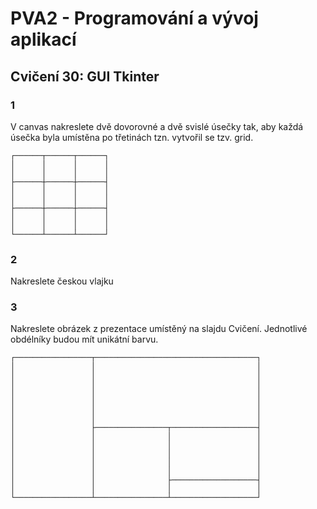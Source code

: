 # PVA2 - Programování a vývoj aplikací
## Cvičení 30: GUI Tkinter

### 1
V canvas nakreslete dvě dovorovné a dvě svislé úsečky tak, aby každá úsečka byla umístěna po třetinách tzn. vytvořil se tzv. grid.

```
┌──────┬──────┬──────┐
│      │      │      │
│      │      │      │
├──────┼──────┼──────┤
│      │      │      │
│      │      │      │
├──────┼──────┼──────┤
│      │      │      │
│      │      │      │
└──────┴──────┴──────┘
```

### 2
Nakreslete českou vlajku

### 3
Nakreslete obrázek z prezentace umístěný na slajdu Cvičení. Jednotlivé obdélníky budou mít unikátní barvu.
```
┌─────────────────┬────────────────────────────────────┐
│                 │                                    │
│                 │                                    │
│                 │                                    │
│                 │                                    │
│                 │                                    │
│                 │                                    │
│                 │                                    │
│                 ├────────────────┬───────────────────┤
│                 │                │                   │
│                 │                │                   │
│                 │                │                   │
│                 │                │                   │
│                 │                │                   │
│                 │                ├───────────────────┤
│                 │                │                   │
└─────────────────┴────────────────┴───────────────────┘
```


